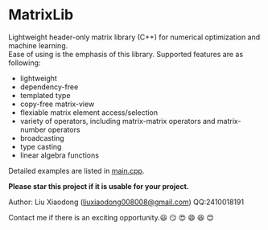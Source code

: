 # MatrixLib

Lightweight header-only matrix library (C++) for numerical optimization and machine learning.   
Ease of using is the emphasis of this library. Supported features are as following:
* lightweight
* dependency-free
* templated type
* copy-free matrix-view
* flexiable matrix element access/selection
* variety of operators, including matrix-matrix operators and matrix-number operators
* broadcasting
* type casting
* linear algebra functions

Detailed examples are listed in [main.cpp](https://github.com/liuxiaodong008008/Matrix/blob/master/main.cpp).

**Please star this project if it is usable for your project.** 

Author: Liu Xiaodong (liuxiaodong008008@gmail.com) QQ:2410018191

Contact me if there is an exciting opportunity.😃 😏 😍 😄 😆 😊
